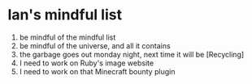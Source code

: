 # Ian's mindful list

1. be mindful of the mindful list
2. be mindful of the universe, and all it contains
3. the garbage goes out monday night, next time it will be [Recycling]
4. I need to work on Ruby's image website
5. I need to work on that Minecraft bounty plugin
